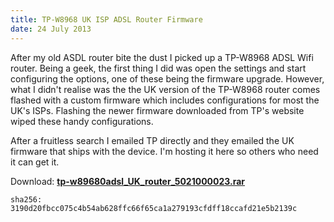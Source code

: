 ```yaml
---
title: TP-W8968 UK ISP ADSL Router Firmware
date: 24 July 2013
---
```


After my old ASDL router bite the dust I picked up a TP-W8968 ADSL Wifi router.
Being a geek, the first thing I did was open the settings and start
configuring the options, one of these being the firmware upgrade. However,
what I didn't realise was the the UK version of the TP-W8968 router comes
flashed with a custom firmware which includes configurations for most the UK's
ISPs. Flashing the newer firmware downloaded from TP's website wiped these
handy configurations.

After a fruitless search I emailed TP directly and they
emailed the UK firmware that ships with the device. I'm hosting it here so
others who need it can get it.

Download: **[tp-w89680adsl_UK_router_5021000023.rar](misc/tp-w89680adsl_UK_router_5021000023.rar)**

```shell
sha256: 3190d20fbcc075c4b54ab628ffc66f65ca1a279193cfdff18ccafd21e5b2139c
```
